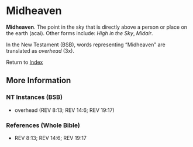 # Midheaven
**Midheaven**. 
The point in the sky that is directly above a person or place on the earth (acai). 
Other forms include: 
*High in the Sky*, *Midair*. 




In the New Testament (BSB), words representing “Midheaven” are translated as 
*overhead* (3x). 


Return to [Index](00-Index.md)

## More Information

### NT Instances (BSB)

* overhead (REV 8:13; REV 14:6; REV 19:17)



### References (Whole Bible)

* REV 8:13; REV 14:6; REV 19:17



